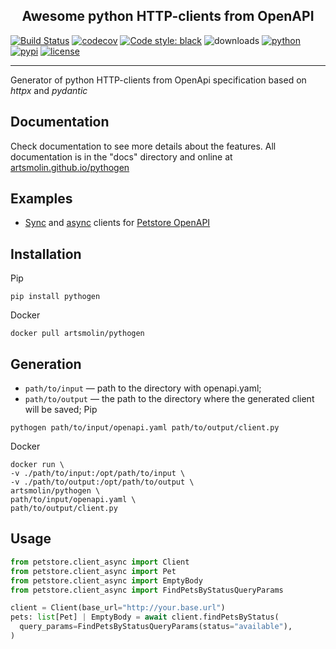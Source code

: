 <h2 align="center">Awesome python HTTP-clients from  OpenAPI</h2>

[![Build Status](https://github.com/artsmolin/pythogen/actions/workflows/main.yml/badge.svg)](https://github.com/artsmolin/pythogen/actions)
[![codecov](https://codecov.io/gh/artsmolin/pythogen/branch/main/graph/badge.svg?token=6JR6NB8Y9Z)](https://codecov.io/gh/artsmolin/pythogen)
[![Code style: black](https://img.shields.io/badge/code%20style-black-000000.svg)](https://github.com/psf/black)
![downloads](https://img.shields.io/pypi/dm/pythogen)
[![python](https://img.shields.io/pypi/pyversions/pythogen.svg)](https://pypi.python.org/pypi/pythogen/)
[![pypi](https://img.shields.io/pypi/v/pythogen.svg)](https://pypi.org/project/pythogen/)
[![license](https://img.shields.io/github/license/artsmolin/pythogen.svg)](https://github.com/artsmolin/pythogen/blob/master/LICENSE)

---

Generator of python HTTP-clients from OpenApi specification based on <i>httpx</i> and <i>pydantic</i>

## Documentation
Check documentation to see more details about the features. All documentation is in the "docs" directory and online at [artsmolin.github.io/pythogen](artsmolin.github.io/pythogen)

## Examples
- [Sync](/examples/petstore/client_sync.py) and [async](/examples/petstore/client_async.py) clients for [Petstore OpenAPI](/examples/petstore/openapi.yaml)

## Installation
Pip
```shell
pip install pythogen
```
Docker
```shell
docker pull artsmolin/pythogen
```

## Generation
- `path/to/input` — path to the directory with openapi.yaml;
- `path/to/output` — the path to the directory where the generated client will be saved;
Pip
```shell
pythogen path/to/input/openapi.yaml path/to/output/client.py
```
Docker
```shell
docker run \
-v ./path/to/input:/opt/path/to/input \
-v ./path/to/output:/opt/path/to/output \
artsmolin/pythogen \
path/to/input/openapi.yaml \
path/to/output/client.py
```

## Usage
```python
from petstore.client_async import Client
from petstore.client_async import Pet
from petstore.client_async import EmptyBody
from petstore.client_async import FindPetsByStatusQueryParams

client = Client(base_url="http://your.base.url")
pets: list[Pet] | EmptyBody = await client.findPetsByStatus(
  query_params=FindPetsByStatusQueryParams(status="available"),
)
```
